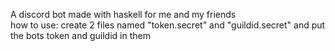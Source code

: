 A discord bot made with haskell for me and my friends  
how to use: create 2 files named "token.secret" and "guildid.secret" and put the bots token and guildid in them
